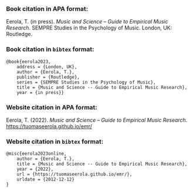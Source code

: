 ### Book citation in APA format:

Eerola, T. (in press). _Music and Science – Guide to Empirical Music Research_. SEMPRE Studies in the Psychology of Music. London, UK: Routledge.

### Book citation in `bibtex` format:

```{bibtex}
@book{eerola2023,
	address = {London, UK},
	author = {Eerola, T.},
	publisher = {Routledge},
	series = {SEMPRE Studies in the Psychology of Music},
	title = {Music and Science -- Guide to Empirical Music Research},
	year = {in press}}
```

### Website citation in APA format:

Eerola, T. (2022). _Music and Science – Guide to Empirical Music Research_. https://tuomaseerola.github.io/emr/

### Website citation in `bibtex` format:

```{bibtex}
@misc{eerola2023online,
	author = {Eerola, T.},
	title = {Music and Science -- Guide to Empirical Music Research},
	year = {2022},
	url = {https://tuomaseerola.github.io/emr/},
    urldate = {2012-12-12}
}
```
